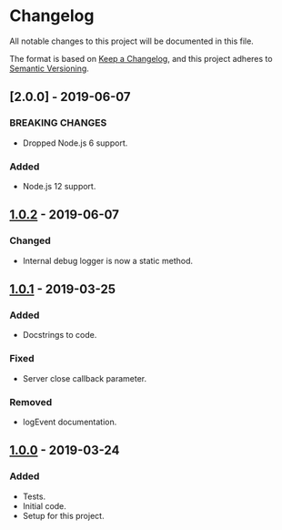 # Changelog
All notable changes to this project will be documented in this file.

The format is based on [Keep a Changelog](https://keepachangelog.com/en/1.0.0/),
and this project adheres to [Semantic Versioning](https://semver.org/spec/v2.0.0.html).

<!--## [Unreleased]-->
## [2.0.0] - 2019-06-07
### BREAKING CHANGES
- Dropped Node.js 6 support.

### Added
- Node.js 12 support.

## [1.0.2] - 2019-06-07
### Changed
- Internal debug logger is now a static method.

## [1.0.1] - 2019-03-25
### Added
- Docstrings to code.

### Fixed
- Server close callback parameter.

### Removed
- logEvent documentation.

## [1.0.0] - 2019-03-24
### Added
- Tests.
- Initial code.
- Setup for this project.

[Unreleased]: https://github.com/Ionaru/web-server/compare/2.0.0...HEAD
[1.0.2]: https://github.com/Ionaru/web-server/compare/1.0.2...2.0.0
[1.0.2]: https://github.com/Ionaru/web-server/compare/1.0.1...1.0.2
[1.0.1]: https://github.com/Ionaru/web-server/compare/1.0.0...1.0.1
[1.0.0]: https://github.com/Ionaru/web-server/compare/d563dcd...1.0.0
